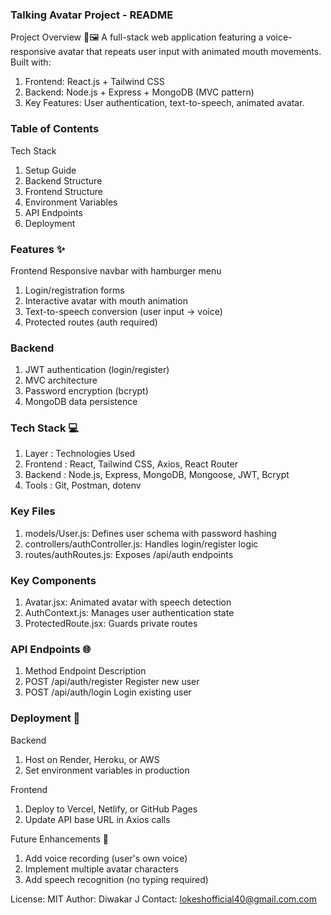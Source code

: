 ### Talking Avatar Project - README
Project Overview 🎤🖼️
A full-stack web application featuring a voice-responsive avatar that repeats user input with animated mouth movements. Built with:

1. Frontend: React.js + Tailwind CSS
2. Backend: Node.js + Express + MongoDB (MVC pattern)
3. Key Features: User authentication, text-to-speech, animated avatar.

### Table of Contents
Tech Stack

1. Setup Guide
2. Backend Structure
3. Frontend Structure
4. Environment Variables
5. API Endpoints
6. Deployment

### Features ✨
Frontend
Responsive navbar with hamburger menu

1. Login/registration forms
2. Interactive avatar with mouth animation
3. Text-to-speech conversion (user input → voice)
4. Protected routes (auth required)

### Backend

1. JWT authentication (login/register)
2. MVC architecture
3. Password encryption (bcrypt)
4. MongoDB data persistence

### Tech Stack 💻

1. Layer : 	Technologies Used
2. Frontend :	React, Tailwind CSS, Axios, React Router
3. Backend :	Node.js, Express, MongoDB, Mongoose, JWT, Bcrypt
4. Tools :	Git, Postman, dotenv

### Key Files

1. models/User.js: Defines user schema with password hashing
2. controllers/authController.js: Handles login/register logic
3. routes/authRoutes.js: Exposes /api/auth endpoints

### Key Components

1. Avatar.jsx: Animated avatar with speech detection
2. AuthContext.js: Manages user authentication state
3. ProtectedRoute.jsx: Guards private routes

### API Endpoints 🌐

1. Method	Endpoint	Description
2. POST	/api/auth/register	Register new user
3. POST	/api/auth/login	Login existing user

### Deployment 🚀
Backend
1. Host on Render, Heroku, or AWS
2. Set environment variables in production

Frontend

1. Deploy to Vercel, Netlify, or GitHub Pages
2. Update API base URL in Axios calls

Future Enhancements 🔮

1. Add voice recording (user's own voice)
2. Implement multiple avatar characters
3. Add speech recognition (no typing required)

License: MIT
Author: Diwakar J
Contact: lokeshofficial40@gmail.com.com
